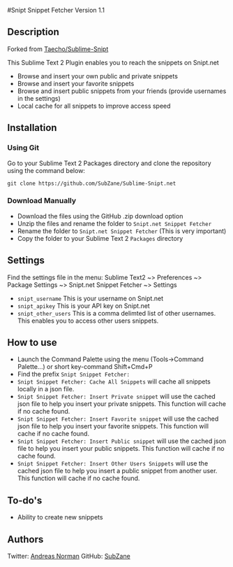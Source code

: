 #Snipt Snippet Fetcher
Version 1.1

## Description
Forked from [Taecho/Sublime-Snipt](https://github.com/Taecho/Sublime-Snipt)

This Sublime Text 2 Plugin enables you to reach the snippets on Snipt.net
* Browse and insert your own public and private snippets
* Browse and insert your favorite snippets
* Browse and insert public snippets from your friends (provide usernames in the settings)
* Local cache for all snippets to improve access speed

## Installation
### Using Git
Go to your Sublime Text 2 Packages directory and clone the repository using the command below:

    git clone https://github.com/SubZane/Sublime-Snipt.net

### Download Manually

* Download the files using the GitHub .zip download option
* Unzip the files and rename the folder to `Snipt.net Snippet Fetcher`
* Rename the folder to `Snipt.net Snippet Fetcher` (This is very important)
* Copy the folder to your Sublime Text 2 `Packages` directory

## Settings
Find the settings file in the menu: Sublime Text2 ~> Preferences ~> Package Settings ~> Snipt.net Snippet Fetcher ~> Settings
* `snipt_username` This is your username on Snipt.net
* `snipt_apikey` This is your API key on Snipt.net
* `snipt_other_users` This is a comma delimted list of other usernames. This enables you to access other users snippets.

## How to use
* Launch the Command Palette using the menu (Tools->Command Palette...) or short key-command Shift+Cmd+P
* Find the prefix `Snipt Snippet Fetcher:`
* `Snipt Snippet Fetcher: Cache All Snippets` will cache all snippets locally in a json file.
* `Snipt Snippet Fetcher: Insert Private snippet` will use the cached json file to help you insert your private snippets. This function will cache if no cache found.
* `Snipt Snippet Fetcher: Insert Favorite snippet` will use the cached json file to help you insert your favorite snippets. This function will cache if no cache found.
* `Snipt Snippet Fetcher: Insert Public snippet` will use the cached json file to help you insert your public snippets. This function will cache if no cache found.
* `Snipt Snippet Fetcher: Insert Other Users Snippets` will use the cached json file to help you insert a public snippet from another user. This function will cache if no cache found.

## To-do's
* Ability to create new snippets

## Authors
Twitter: [Andreas Norman](http://www.twitter.com/andreasnorman) GitHub: [SubZane](https://github.com/SubZane)
